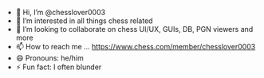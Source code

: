 - 👋 Hi, I’m @chesslover0003
- 👀 I’m interested in all things chess related
- 💞️ I’m looking to collaborate on chess UI/UX, GUIs, DB, PGN viewers and more
- 📫 How to reach me ... https://www.chess.com/member/chesslover0003
- 😄 Pronouns: he/him
- ⚡ Fun fact: I often blunder

<!---
chesslover0003/chesslover0003 is a ✨ special ✨ repository because its `README.md` (this file) appears on your GitHub profile.
You can click the Preview link to take a look at your changes.
--->

